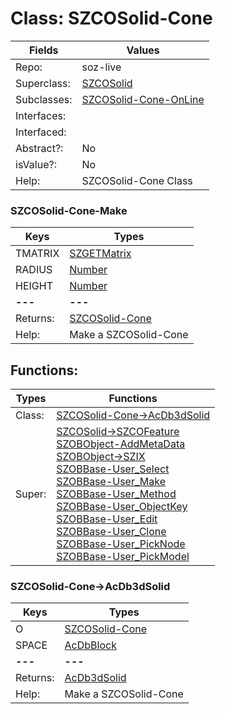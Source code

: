 
# Class:	SZCOSolid-Cone

| Fields | Values |
| --------- | --------- |
| Repo: | soz-live |
| Superclass: | [SZCOSolid](SZCOSolid.html) |
| Subclasses: | [SZCOSolid-Cone-OnLine](SZCOSolid-Cone-OnLine.html) |
| Interfaces: |  |
| Interfaced: |  |
| Abstract?: | No |
| isValue?: | No |
| Help: | SZCOSolid-Cone Class |

### SZCOSolid-Cone-Make

| Keys | Types |
| --------- | --------- |
| TMATRIX | [SZGETMatrix](SZGETMatrix.html) |
| RADIUS | [Number](Number.html) |
| HEIGHT | [Number](Number.html) |
| **---** | **---** |
| Returns: | [SZCOSolid-Cone](SZCOSolid-Cone.html) |
| Help: | Make a SZCOSolid-Cone |


## Functions:

| Types | Functions |
| --------- | --------- |
| Class: | [SZCOSolid-Cone->AcDb3dSolid](#SZCOSolid-Cone->AcDb3dSolid) |
| Super: | [SZCOSolid->SZCOFeature](SZCOSolid.html) <br> [SZOBObject-AddMetaData](SZOBObject.html) <br> [SZOBObject->SZIX](SZOBObject.html) <br> [SZOBBase-User_Select](SZOBBase.html) <br> [SZOBBase-User_Make](SZOBBase.html) <br> [SZOBBase-User_Method](SZOBBase.html) <br> [SZOBBase-User_ObjectKey](SZOBBase.html) <br> [SZOBBase-User_Edit](SZOBBase.html) <br> [SZOBBase-User_Clone](SZOBBase.html) <br> [SZOBBase-User_PickNode](SZOBBase.html) <br> [SZOBBase-User_PickModel](SZOBBase.html) |


### SZCOSolid-Cone->AcDb3dSolid

| Keys | Types |
| --------- | --------- |
| O | [SZCOSolid-Cone](SZCOSolid-Cone.html) |
| SPACE | [AcDbBlock](AcDbBlock.html) |
| **---** | **---** |
| Returns: | [AcDb3dSolid](AcDb3dSolid.html) |
| Help: | Make a SZCOSolid-Cone |

